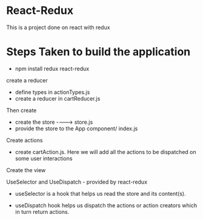 # React-Redux

This is a project done on react with redux

# Steps Taken to build the application

-   npm install redux react-redux

create a reducer

-   define types in actionTypes.js
-   create a reducer in cartReducer.js

Then create

-   create the store ----> store.js
-   provide the store to the App component/ index.js

Create actions

-   create cartAction.js. Here we will add all the actions to be dispatched on some user interactions

Create the view

UseSelector and UseDispatch - provided by react-redux

-   useSelector is a hook that helps us read the store and its content(s).

-   useDispatch hook helps us dispatch the actions or action creators which in turn return actions.

